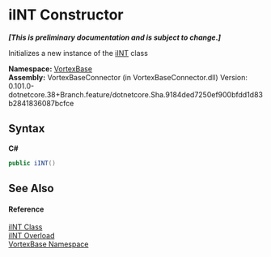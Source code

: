 # iINT Constructor 
 _**\[This is preliminary documentation and is subject to change.\]**_

Initializes a new instance of the <a href="T_VortexBase_iINT.md">iINT</a> class

**Namespace:**&nbsp;<a href="N_VortexBase.md">VortexBase</a><br />**Assembly:**&nbsp;VortexBaseConnector (in VortexBaseConnector.dll) Version: 0.101.0-dotnetcore.38+Branch.feature/dotnetcore.Sha.9184ded7250ef900bfdd1d83b2841836087bcfce

## Syntax

**C#**<br />
``` C#
public iINT()
```


## See Also


#### Reference
<a href="T_VortexBase_iINT.md">iINT Class</a><br /><a href="Overload_VortexBase_iINT__ctor.md">iINT Overload</a><br /><a href="N_VortexBase.md">VortexBase Namespace</a><br />